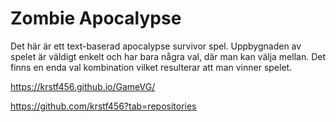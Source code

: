 # Zombie Apocalypse

Det här är ett text-baserad apocalypse survivor spel. Uppbygnaden av spelet är väldigt enkelt och har bara några val, där man kan välja mellan. Det finns en enda val kombination vilket resulterar att man vinner spelet.

https://krstf456.github.io/GameVG/

https://github.com/krstf456?tab=repositories
